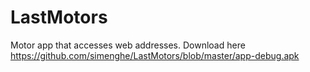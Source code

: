 # LastMotors
Motor app that accesses web addresses.
Download here
https://github.com/simenghe/LastMotors/blob/master/app-debug.apk
